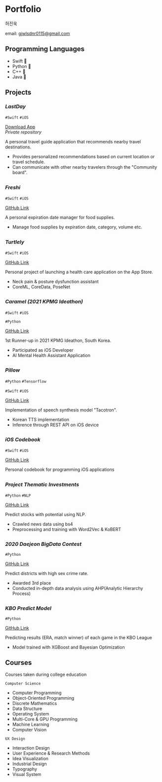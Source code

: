 # Portfolio
허진욱

email: gjwlsdnr0115@gmail.com

## Programming Languages
- Swift 🥇
- Python 🥇
- C++ 🥈
- Java 🥈

## Projects

### _LastDay_
`#Swift` `#iOS`

[Download App](https://apps.apple.com/kr/app/lastday/id1591808526)\
_Private repository_

A personal travel guide application that recommends nearby travel destinations.
- Provides personalized recommendations based on current location or travel schedule.
- Can communicate with other nearby travelers through the "Community board".

##

### _Freshi_
`#Swift` `#iOS`

[GitHub Link](https://github.com/gjwlsdnr0115/Freshi-App)

A personal expiration date manager for food supplies.
- Manage food supplies by expiration date, category, volume etc.

## 

### _Turtlely_
`#Swift` `#iOS`

[GitHub Link](https://github.com/gjwlsdnr0115/neck-guard)

Personal project of launching a health care application on the App Store.
- Neck pain & posture dysfunction assistant
- CoreML, CoreData, PoseNet
## 

### _Caramel (2021 KPMG Ideathon)_
`#Swift` `#iOS`

`#Python`

[GitHub Link](https://github.com/diffunity/kpmg-corona-blue)

1st Runner-up in 2021 KPMG Ideathon, South Korea.
- Participated as iOS Developer
- AI Mental Health Assistant Application
##

### _Pillow_
`#Python` `#Tensorflow`

`#Swift` `#iOS`

[GitHub Link](https://github.com/gjwlsdnr0115/Pillow-Tacotron)

Implementation of speech synthesis model "Tacotron".
- Korean TTS implementation
- Inference through REST API on iOS device
##

### _iOS Codebook_
`#Swift` `#iOS`

[GitHub Link](https://github.com/gjwlsdnr0115/iOS-Codebook)

Personal codebook for programming iOS applications
##

### _Project Thematic Investments_
`#Python` `#NLP`

[GitHub Link](https://github.com/gjwlsdnr0115/Project-Thematic-Investments)

Predict stocks with potential using NLP.
- Crawled news data using bs4
- Preprocessing and training with Word2Vec & KoBERT
##

### _2020 Daejeon BigData Contest_
`#Python`

[GitHub Link](https://github.com/gjwlsdnr0115/Daejeon-BigData-Contest)

Predict districts with high sex crime rate.
- Awarded 3rd place
- Conducted in-depth data analysis using AHP(Analytic Hierarchy Process)
##

### _KBO Predict Model_
`#Python`

[GitHub Link](https://github.com/gjwlsdnr0115/KBO-predict-model)

Predicting results (ERA, match winner) of each game in the KBO League
- Model trained with XGBoost and Bayesian Optimization

## Courses
Courses taken during college education

`Computer Science`
- Computer Programming
- Object-Oriented Programming
- Discrete Mathematics
- Data Structure
- Operating System
- Multi-Core & GPU Programming
- Machine Learning
- Computer Vision

`UX Design`
- Interaction Design
- User Experience & Research Methods
- Idea Visualization
- Industrial Design
- Typography
- Visual System
